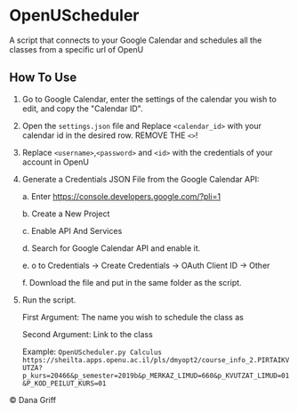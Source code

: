 # OpenUScheduler
A script that connects to your Google Calendar and schedules all the classes from a specific url of OpenU

## How To Use
1. Go to Google Calendar, enter the settings of the calendar you wish to edit, and copy the "Calendar ID".
2. Open the ```settings.json``` file and Replace ```<calendar_id>``` with your calendar id in the desired row. REMOVE THE ```<>```!
3. Replace ```<username>```,```<password>``` and ```<id>``` with the credentials of your account in OpenU
4. Generate a Credentials JSON File from the Google Calendar API:

    a. Enter https://console.developers.google.com/?pli=1

    b. Create a New Project

    c. Enable API And Services 

    d. Search for Google Calendar API and enable it.

    e. o to Credentials -> Create Credentials -> OAuth Client ID -> Other

    f. Download the file and put in the same folder as the script.

6. Run the script. 

    First Argument: The name you wish to schedule the class as

    Second Argument: Link to the class

    Example: ```OpenUScheduler.py Calculus https://sheilta.apps.openu.ac.il/pls/dmyopt2/course_info_2.PIRTAIKVUTZA?p_kurs=20466&p_semester=2019b&p_MERKAZ_LIMUD=660&p_KVUTZAT_LIMUD=01&P_KOD_PEILUT_KURS=01 ```




© Dana Griff
